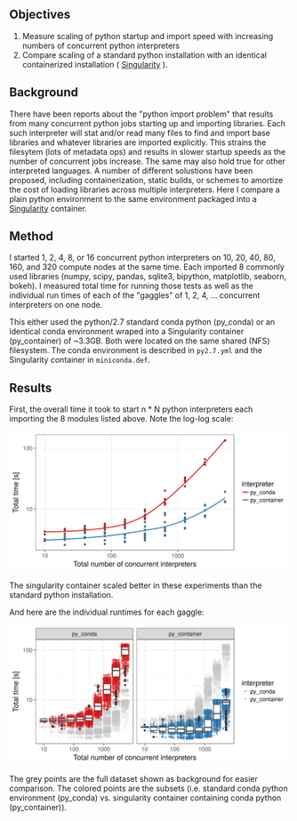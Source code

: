 Objectives
------------------------------------------------------------------------

1. Measure scaling of python startup and import speed with
   increasing numbers of concurrent python interpreters
2. Compare scaling of a standard python installation with
   an identical containerized installation 
   ( [Singularity](http://singularity.lbl.gov/) ).

Background
------------------------------------------------------------------------

There have been reports about the "python import problem" that results from
many concurrent python jobs starting up and importing libraries. Each such
interpreter will stat and/or read many files to find and import base libraries
and whatever libraries are imported explicitly. This strains the filesytem
(lots of metadata ops) and results in slower startup speeds as the number of
concurrent jobs increase.  The same may also hold true for other interpreted
languages. A number of different solustions have been proposed, including
containerization, static builds, or schemes to amortize the cost of loading
libraries across multiple interpreters. Here I compare a plain python
environment to the same environment packaged into a
[Singularity](http://singularity.lbl.gov/) container.

Method
------------------------------------------------------------------------

I started 1, 2, 4, 8, or 16 concurrent python interpreters on 10, 20,
40, 80, 160, and 320 compute nodes at the same time. Each imported 8 commonly
used libraries (numpy, scipy, pandas, sqlite3, bipython, matplotlib,
seaborn, bokeh). I measured total time for running those tests as well
as the individual run times of each of the "gaggles" of 1, 2, 4, ...
concurrent interpreters on one node.

This either used the python/2.7 standard conda python (py_conda) or an
identical conda environment wraped into a Singularity container (py_container)
of ~3.3GB. Both were located on the same shared (NFS) filesystem. The conda
environment is described in `py2.7.yml` and the Singularity container in
`miniconda.def`.

Results
------------------------------------------------------------------------

First, the overall time it took to start n * N python interpreters each
importing the 8 modules listed above. Note the log-log scale:

![overall_time](overall_time_loglog.png?raw=true "Overall runtimes")

The singularity container scaled better in these experiments than the standard
python installation.

And here are the individual runtimes for each gaggle:

![individual_time](individual_time_loglog.png?raw=true "Individual runtimes")

The grey points are the full dataset shown as background for easier
comparison. The colored points are the subsets (i.e. standard conda python
environment (py_conda) vs. singularity container containing conda python
(py_container)).
